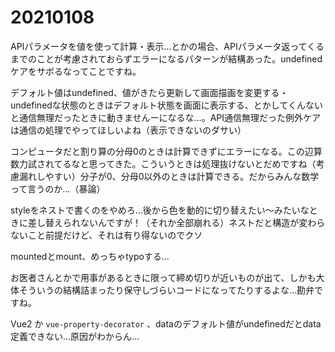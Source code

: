 # 20210108

APIパラメータを値を使って計算・表示…とかの場合、APIパラメータ返ってくるまでのことが考慮されておらずエラーになるパターンが結構あった。undefinedケアをサボるなってことですね。

デフォルト値はundefined、値がきたら更新して画面描画を変更する・undefinedな状態のときはデフォルト状態を画面に表示する、とかしてくんないと通信無理だったときに動きませんーになるな…。API通信無理だった例外ケアは通信の処理でやってほしいよね（表示できないのダサい）

コンピュータだと割り算の分母0のときは計算できずにエラーになる。この辺算数力試されてるなと思ってきた。こういうときは処理抜けないとだめですね（考慮漏れしやすい）分子が0、分母0以外のときは計算できる。だからみんな数学って言うのか…（暴論）

styleをネストで書くのをやめろ…後から色を動的に切り替えたい〜みたいなときに差し替えられないんですが！（それか全部崩れる）ネストだと構造が変わらないこと前提だけど、それは有り得ないのでクソ

mountedとmount、めっちゃtypoする…

お医者さんとかで用事があるときに限って締め切りが近いものが出て、しかも大体そういうの結構詰まったり保守しづらいコードになってたりするよな…勘弁ですね。

Vue2 か `vue-property-decorator` 、dataのデフォルト値がundefinedだとdata定義できない…原因がわからん…